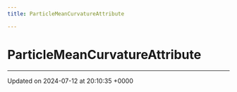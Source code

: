 ```yaml
---
title: ParticleMeanCurvatureAttribute

---
```


# ParticleMeanCurvatureAttribute





-------------------------------

Updated on 2024-07-12 at 20:10:35 +0000
